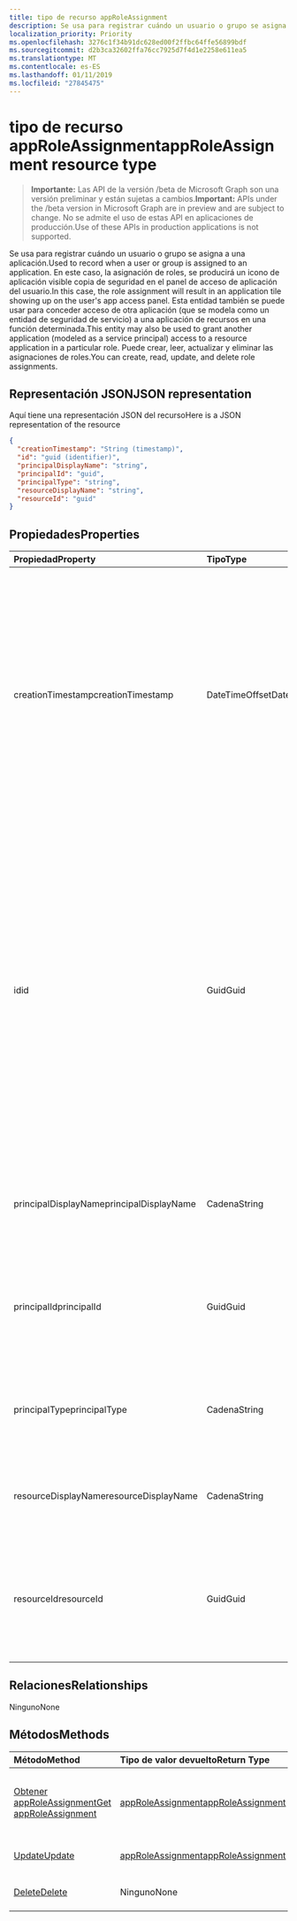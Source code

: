 ```yaml
---
title: tipo de recurso appRoleAssignment
description: Se usa para registrar cuándo un usuario o grupo se asigna a una aplicación. En este caso, la asignación de roles, se producirá un icono de aplicación visible copia de seguridad en el panel de acceso de aplicación del usuario. Esta entidad también se puede usar para conceder acceso de otra aplicación (que se modela como un entidad de seguridad de servicio) a una aplicación de recursos en una función determinada. Puede crear, leer, actualizar y eliminar las asignaciones de roles.
localization_priority: Priority
ms.openlocfilehash: 3276c1f34b91dc628ed00f2ffbc64ffe56899bdf
ms.sourcegitcommit: d2b3ca32602ffa76cc7925d7f4d1e2258e611ea5
ms.translationtype: MT
ms.contentlocale: es-ES
ms.lasthandoff: 01/11/2019
ms.locfileid: "27845475"
---
```

# <a name="approleassignment-resource-type"></a><span data-ttu-id="564ae-106">tipo de recurso appRoleAssignment</span><span class="sxs-lookup"><span data-stu-id="564ae-106">appRoleAssignment resource type</span></span>

> <span data-ttu-id="564ae-107">**Importante:** Las API de la versión /beta de Microsoft Graph son una versión preliminar y están sujetas a cambios.</span><span class="sxs-lookup"><span data-stu-id="564ae-107">**Important:** APIs under the /beta version in Microsoft Graph are in preview and are subject to change.</span></span> <span data-ttu-id="564ae-108">No se admite el uso de estas API en aplicaciones de producción.</span><span class="sxs-lookup"><span data-stu-id="564ae-108">Use of these APIs in production applications is not supported.</span></span>

<span data-ttu-id="564ae-109">Se usa para registrar cuándo un usuario o grupo se asigna a una aplicación.</span><span class="sxs-lookup"><span data-stu-id="564ae-109">Used to record when a user or group is assigned to an application.</span></span> <span data-ttu-id="564ae-110">En este caso, la asignación de roles, se producirá un icono de aplicación visible copia de seguridad en el panel de acceso de aplicación del usuario.</span><span class="sxs-lookup"><span data-stu-id="564ae-110">In this case, the role assignment will result in an application tile showing up on the user's app access panel.</span></span> <span data-ttu-id="564ae-111">Esta entidad también se puede usar para conceder acceso de otra aplicación (que se modela como un entidad de seguridad de servicio) a una aplicación de recursos en una función determinada.</span><span class="sxs-lookup"><span data-stu-id="564ae-111">This entity may also be used to grant another application (modeled as a service principal) access to a resource application in a particular role.</span></span> <span data-ttu-id="564ae-112">Puede crear, leer, actualizar y eliminar las asignaciones de roles.</span><span class="sxs-lookup"><span data-stu-id="564ae-112">You can create, read, update, and delete role assignments.</span></span>


## <a name="json-representation"></a><span data-ttu-id="564ae-113">Representación JSON</span><span class="sxs-lookup"><span data-stu-id="564ae-113">JSON representation</span></span>

<span data-ttu-id="564ae-114">Aquí tiene una representación JSON del recurso</span><span class="sxs-lookup"><span data-stu-id="564ae-114">Here is a JSON representation of the resource</span></span>

<!-- {
  "blockType": "resource",
  "optionalProperties": [

  ],
  "@odata.type": "microsoft.graph.approleassignment"
}-->

```json
{
  "creationTimestamp": "String (timestamp)",
  "id": "guid (identifier)",
  "principalDisplayName": "string",
  "principalId": "guid",
  "principalType": "string",
  "resourceDisplayName": "string",
  "resourceId": "guid"
}

```
## <a name="properties"></a><span data-ttu-id="564ae-115">Propiedades</span><span class="sxs-lookup"><span data-stu-id="564ae-115">Properties</span></span>
| <span data-ttu-id="564ae-116">Propiedad</span><span class="sxs-lookup"><span data-stu-id="564ae-116">Property</span></span>     | <span data-ttu-id="564ae-117">Tipo</span><span class="sxs-lookup"><span data-stu-id="564ae-117">Type</span></span>   |<span data-ttu-id="564ae-118">Description</span><span class="sxs-lookup"><span data-stu-id="564ae-118">Description</span></span>|
|:---------------|:--------|:----------|
|<span data-ttu-id="564ae-119">creationTimestamp</span><span class="sxs-lookup"><span data-stu-id="564ae-119">creationTimestamp</span></span>|<span data-ttu-id="564ae-120">DateTimeOffset</span><span class="sxs-lookup"><span data-stu-id="564ae-120">DateTimeOffset</span></span>|<span data-ttu-id="564ae-121">La hora de creación de la concesión. El tipo de marca de tiempo representa la información de fecha y hora con el formato ISO 8601 y está siempre en hora UTC.</span><span class="sxs-lookup"><span data-stu-id="564ae-121">The time when the grant was created.The Timestamp type represents date and time information using ISO 8601 format and is always in UTC time.</span></span> <span data-ttu-id="564ae-122">Por ejemplo, la medianoche UTC del 1 de enero de 2014 sería así: `'2014-01-01T00:00:00Z'`</span><span class="sxs-lookup"><span data-stu-id="564ae-122">For example, midnight UTC on Jan 1, 2014 would look like this: `'2014-01-01T00:00:00Z'`</span></span>|
|<span data-ttu-id="564ae-123">id</span><span class="sxs-lookup"><span data-stu-id="564ae-123">id</span></span>|<span data-ttu-id="564ae-124">Guid</span><span class="sxs-lookup"><span data-stu-id="564ae-124">Guid</span></span>|<span data-ttu-id="564ae-125">El identificador de rol que se asignó a la entidad de seguridad.</span><span class="sxs-lookup"><span data-stu-id="564ae-125">The role id that was assigned to the principal.</span></span>  <span data-ttu-id="564ae-126">Esta función se debe declarar por el de aplicación de destino recursos **resourceId** en su propiedad **appRoles** .</span><span class="sxs-lookup"><span data-stu-id="564ae-126">This role must be declared by the target resource application **resourceId** in its **appRoles** property.</span></span> <span data-ttu-id="564ae-127">Donde el recurso no declarar los permisos, debe especificarse un identificador predeterminado (identificador GUID cero).</span><span class="sxs-lookup"><span data-stu-id="564ae-127">Where the resource does not declare any permissions, a default id (zero GUID) must be specified.</span></span> <span data-ttu-id="564ae-128">Clave.</span><span class="sxs-lookup"><span data-stu-id="564ae-128">Key.</span></span> <span data-ttu-id="564ae-129">No admite valores NULL.</span><span class="sxs-lookup"><span data-stu-id="564ae-129">Not nullable.</span></span> |
|<span data-ttu-id="564ae-130">principalDisplayName</span><span class="sxs-lookup"><span data-stu-id="564ae-130">principalDisplayName</span></span>|<span data-ttu-id="564ae-131">Cadena</span><span class="sxs-lookup"><span data-stu-id="564ae-131">String</span></span>|<span data-ttu-id="564ae-132">El nombre para mostrar de la entidad de seguridad que se ha concedido el acceso.</span><span class="sxs-lookup"><span data-stu-id="564ae-132">The display name of the principal that was granted the access.</span></span>|
|<span data-ttu-id="564ae-133">principalId</span><span class="sxs-lookup"><span data-stu-id="564ae-133">principalId</span></span>|<span data-ttu-id="564ae-134">Guid</span><span class="sxs-lookup"><span data-stu-id="564ae-134">Guid</span></span>|<span data-ttu-id="564ae-135">El identificador único (**Id.**) de la entidad de seguridad que se van a conceder el acceso.</span><span class="sxs-lookup"><span data-stu-id="564ae-135">The unique identifier (**id**) for the principal being granted the access.</span></span> <span data-ttu-id="564ae-136">Necesarios en crear.</span><span class="sxs-lookup"><span data-stu-id="564ae-136">Required on create.</span></span>            |
|<span data-ttu-id="564ae-137">principalType</span><span class="sxs-lookup"><span data-stu-id="564ae-137">principalType</span></span>|<span data-ttu-id="564ae-138">Cadena</span><span class="sxs-lookup"><span data-stu-id="564ae-138">String</span></span>|<span data-ttu-id="564ae-139">El tipo de entidad de seguridad.</span><span class="sxs-lookup"><span data-stu-id="564ae-139">The type of principal.</span></span>  <span data-ttu-id="564ae-140">Esto puede ser "User", "ServicePrincipal" o "Grupo".</span><span class="sxs-lookup"><span data-stu-id="564ae-140">This can either be "User", "Group" or "ServicePrincipal".</span></span>|
|<span data-ttu-id="564ae-141">resourceDisplayName</span><span class="sxs-lookup"><span data-stu-id="564ae-141">resourceDisplayName</span></span>|<span data-ttu-id="564ae-142">Cadena</span><span class="sxs-lookup"><span data-stu-id="564ae-142">String</span></span>|<span data-ttu-id="564ae-143">El nombre para mostrar del recurso al que se realizó la asignación.</span><span class="sxs-lookup"><span data-stu-id="564ae-143">The display name of the resource to which the assignment was made.</span></span>|
|<span data-ttu-id="564ae-144">resourceId</span><span class="sxs-lookup"><span data-stu-id="564ae-144">resourceId</span></span>|<span data-ttu-id="564ae-145">Guid</span><span class="sxs-lookup"><span data-stu-id="564ae-145">Guid</span></span>|<span data-ttu-id="564ae-146">El identificador único (**Id.**) para el recurso de destino (entidad de seguridad de servicio) para el que se realizó la asignación.</span><span class="sxs-lookup"><span data-stu-id="564ae-146">The unique identifier (**id**) for the target resource (service principal) for which the assignment was made.</span></span>|

## <a name="relationships"></a><span data-ttu-id="564ae-147">Relaciones</span><span class="sxs-lookup"><span data-stu-id="564ae-147">Relationships</span></span>
<span data-ttu-id="564ae-148">Ninguno</span><span class="sxs-lookup"><span data-stu-id="564ae-148">None</span></span>


## <a name="methods"></a><span data-ttu-id="564ae-149">Métodos</span><span class="sxs-lookup"><span data-stu-id="564ae-149">Methods</span></span>

| <span data-ttu-id="564ae-150">Método</span><span class="sxs-lookup"><span data-stu-id="564ae-150">Method</span></span>           | <span data-ttu-id="564ae-151">Tipo de valor devuelto</span><span class="sxs-lookup"><span data-stu-id="564ae-151">Return Type</span></span>    |<span data-ttu-id="564ae-152">Descripción</span><span class="sxs-lookup"><span data-stu-id="564ae-152">Description</span></span>|
|:---------------|:--------|:----------|
|[<span data-ttu-id="564ae-153">Obtener appRoleAssignment</span><span class="sxs-lookup"><span data-stu-id="564ae-153">Get appRoleAssignment</span></span>](../api/approleassignment-get.md) | [<span data-ttu-id="564ae-154">appRoleAssignment</span><span class="sxs-lookup"><span data-stu-id="564ae-154">appRoleAssignment</span></span>](approleassignment.md) |<span data-ttu-id="564ae-155">Leer las propiedades y las relaciones del objeto appRoleAssignment.</span><span class="sxs-lookup"><span data-stu-id="564ae-155">Read properties and relationships of appRoleAssignment object.</span></span>|
|[<span data-ttu-id="564ae-156">Update</span><span class="sxs-lookup"><span data-stu-id="564ae-156">Update</span></span>](../api/approleassignment-update.md) | [<span data-ttu-id="564ae-157">appRoleAssignment</span><span class="sxs-lookup"><span data-stu-id="564ae-157">appRoleAssignment</span></span>](approleassignment.md)   |<span data-ttu-id="564ae-158">Actualizar el objeto appRoleAssignment.</span><span class="sxs-lookup"><span data-stu-id="564ae-158">Update appRoleAssignment object.</span></span> |
|[<span data-ttu-id="564ae-159">Delete</span><span class="sxs-lookup"><span data-stu-id="564ae-159">Delete</span></span>](../api/approleassignment-delete.md) | <span data-ttu-id="564ae-160">Ninguno</span><span class="sxs-lookup"><span data-stu-id="564ae-160">None</span></span> |<span data-ttu-id="564ae-161">Eliminar el objeto appRoleAssignment.</span><span class="sxs-lookup"><span data-stu-id="564ae-161">Delete appRoleAssignment object.</span></span> |

<!-- uuid: 8fcb5dbc-d5aa-4681-8e31-b001d5168d79
2015-10-25 14:57:30 UTC -->
<!-- {
  "type": "#page.annotation",
  "description": "appRoleAssignment resource",
  "keywords": "",
  "section": "documentation",
  "tocPath": ""
}-->
